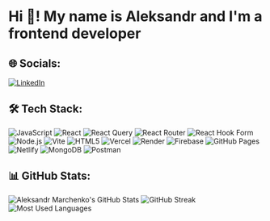 # Hi 👋! My name is Aleksandr and I'm a frontend developer


## 🌐 Socials:
[![LinkedIn](https://img.shields.io/badge/LinkedIn-0077B5?style=for-the-badge&logo=linkedin&logoColor=white)]([https://www.linkedin.com/in/yourusername](https://www.linkedin.com/in/%D0%B0%D0%BB%D0%B5%D0%BA%D1%81%D0%B0%D0%BD%D0%B4%D1%80-%D0%BC%D0%B0%D1%80%D1%87%D0%B5%D0%BD%D0%BA%D0%BE-323349301/)) 

## 🛠️ Tech Stack:
![JavaScript](https://img.shields.io/badge/-JavaScript-black?style=for-the-badge&logo=javascript) ![React](https://img.shields.io/badge/-React-black?style=for-the-badge&logo=react) ![React Query](https://img.shields.io/badge/-React%20Query-black?style=for-the-badge&logo=react-query) ![React Router](https://img.shields.io/badge/-React%20Router-black?style=for-the-badge&logo=react-router) ![React Hook Form](https://img.shields.io/badge/-React%20Hook%20Form-black?style=for-the-badge&logo=react-hook-form)
![Node.js](https://img.shields.io/badge/-Node.js-black?style=for-the-badge&logo=node.js) ![Vite](https://img.shields.io/badge/-Vite-black?style=for-the-badge&logo=vite) ![HTML5](https://img.shields.io/badge/-HTML5-black?style=for-the-badge&logo=html5) ![Vercel](https://img.shields.io/badge/-Vercel-black?style=for-the-badge&logo=vercel) ![Render](https://img.shields.io/badge/-Render-black?style=for-the-badge&logo=render)
![Firebase](https://img.shields.io/badge/-Firebase-black?style=for-the-badge&logo=firebase) ![GitHub Pages](https://img.shields.io/badge/-GitHub%20Pages-black?style=for-the-badge&logo=github) ![Netlify](https://img.shields.io/badge/-Netlify-black?style=for-the-badge&logo=netlify) ![MongoDB](https://img.shields.io/badge/-MongoDB-black?style=for-the-badge&logo=mongodb)
 ![Postman](https://img.shields.io/badge/-Postman-black?style=for-the-badge&logo=postman) 

## 📊 GitHub Stats:
![Aleksandr Marchenko's GitHub Stats](https://github-readme-stats.vercel.app/api?username=platenprime&show_icons=true&theme=dark)
![GitHub Streak](https://github-readme-streak-stats.herokuapp.com/?user=platenprime&theme=dark)
![Most Used Languages](https://github-readme-stats.vercel.app/api/top-langs/?username=platenprime&layout=compact&theme=dark)





<!--
**PlatenPrime/platenprime** is a ✨ _special_ ✨ repository because its `README.md` (this file) appears on your GitHub profile.

Here are some ideas to get you started:

- 🔭 I’m currently working on ...
- 🌱 I’m currently learning ...
- 👯 I’m looking to collaborate on ...
- 🤔 I’m looking for help with ...
- 💬 Ask me about ...
- 📫 How to reach me: ...
- 😄 Pronouns: ...
- ⚡ Fun fact: ...
-->
